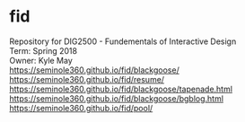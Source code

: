 # fid<br/>
Repository for DIG2500 - Fundementals of Interactive Design<br/>
Term: Spring 2018<br/>
Owner: Kyle May<br/>
https://seminole360.github.io/fid/blackgoose/<br/>
https://seminole360.github.io/fid/resume/<br/>
https://seminole360.github.io/fid/blackgoose/tapenade.html<br/>
https://seminole360.github.io/fid/blackgoose/bgblog.html<br/>
https://seminole360.github.io/fid/pool/<br/>
